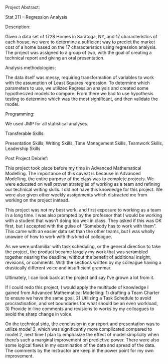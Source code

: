 Project Abstract:

Stat 311 – Regression Analysis

Description:

Given a data set of 1728 Homes in Saratoga, NY, and 17 characteristics of each house, we were to determine a sufficient way to predict the market cost of a home based on the 17 characteristics using regression analysis. The project was assigned to a group of two, with the goal of creating a technical report and giving an oral presentation.

Analysis methodologies:

The data itself was messy, requiring transformation of variables to work with the assumption of Least Squares regression. To determine which parameters to use, we utilized Regression analysis and created some hypothesized models to compare. From there we had to use hypothesis testing to determine which was the most significant, and then validate the model. 

Programming:

We used JMP for all statistical analyses.

Transferable Skills:

Presentation Skills, Writing Skills, Time Management Skills, Teamwork Skills, Leadership Skills



Post Project Debrief:

This project took place before my time in Advanced Mathematical Modelling. The importance of this caveat is because in Advanced Modelling, the entire purpose of the class was to complete projects. We were educated on well proven strategies of working as a team and refining our technical writing skills. I did not have this knowledge for this project. We were also given other weekly assignments which distracted me from working on the project instead.

This project was not my best work, and first exposure to working as a team in a long time. I was also prompted by the professor that I would be working with a student that wasn’t doing too well in class. They asked if this was OK first, but I accepted with the guise of “Somebody has to work with them”. This came with an easier data set than the other teams, but I was wholly unaware of how to work with this kind of colleague. 

As we were unfamiliar with task scheduling, or the general direction to take the project, the product became largely my work that was scrambled together nearing the deadline, without the benefit of additional insight, revisions, or comments. With the sections written by my colleague having a drastically different voice and insufficient grammar. 

Ultimately, I can look back at the project and say I’ve grown a lot from it. 

If I could redo this project, I would apply the multitude of knowledge I gained from Advanced Mathematical Modelling: 1) drafting a Team Charter to ensure we have the same goal, 2) Utilizing a Task Schedule to avoid procrastination, and set boundaries for what should be an even workload, 3) Provide in-line comments and revisions to works by my colleagues to avoid the sharp change in voice.

On the technical side, the conclusion in our report and presentation was to utilize model 3, which was significantly more complicated compared to model 2, next time I plan to emphasize the effect of model simplicity when there’s such a marginal improvement on predictive power. There were also some logical flaws in my examination of the data and spread of the data. The comments by the instructor are keep in the power point for my own improvement. 

